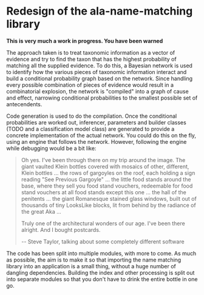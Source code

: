 # Redesign of the ala-name-matching library

**This is very much a work in progress. You have been warned**

The approach taken is to treat taxonomic information as a vector of evidence and try to
find the taxon that has the highest probability of matching all the supplied evidence.
To do this, a Bayesian network is used to identify how the various pieces of taxonomic
information interact and build a conditional probability graph based on the network.
Since handling every possible combination of pieces of evidence would result in a 
combinatorial explosion, the network is "compiled" into a graph of cause and effect,
narrowing conditional probabilities to the smallest possible set of antecendents.

Code generation is used to do the compilation.
Once the conditional probabilities are worked out, inferencer, parameters and
builder classes (TODO and a classification model class) are generated to provide
a concrete implementation of the actual network.
You could do this on the fly, using an engine that follows the network.
However, following the engine while debugging would be a bit like:

> Oh yes. I've been through there on my trip around the image. 
> The giant vaulted Klein bottles covered with mosaics of other, different, Klein bottles ... 
> the rows of gargoyles on the roof, each holding a sign reading "See Previous Gargoyle" ... 
> the little food stands around the base, where they sell you food stand vouchers, 
> redeemable for food stand vouchers at all food stands except this one ... 
> the hall of the penitents ... 
> the giant Romanesque stained glass windows, built out of thousands of tiny LooksLike blocks, 
> lit from behind by the radiance of the great Aka ...
>
> Truly one of the architectural wonders of our age. I've been there alright. And I bought postcards.
>
> -- Steve Taylor, talking about some completely different software

The code has been split into multiple modules, with more to come.
As much as possible, the aim is to make it so that importing the name matching library
into an application is a small thing, without a huge number of dangling dependencies.
Building the index and other processing is split out into separate modules so that
you don't have to drink the entire bottle in one go.